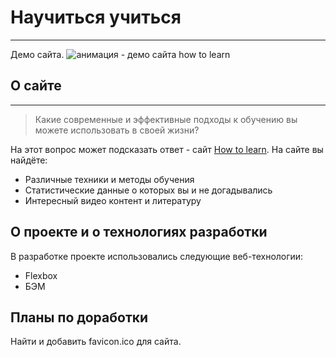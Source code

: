 # Научиться учиться
******
Демо сайта.
<img style="margin: 0 auto;" src='https://raw.githubusercontent.com/G28XYZ/g28xyz.github.io/main/how-to-learn/video/video_site_how_to_learn.gif' alt="анимация - демо сайта how to learn">

## О сайте
************
>Какие современные и эффективные
>подходы к обучению вы можете использовать в своей жизни?

На этот вопрос может подсказать ответ - сайт  [How to learn](https://g28xyz.github.io/how-to-learn/ "Ссылка на сайт").
На сайте вы найдёте:
* Различные техники и методы обучения
* Статистические данные о которых вы и не догадывались
* Интересный видео контент и литературу

## О проекте и о технологиях разработки

В разработке проекте использовались следующие веб-технологии:
* Flexbox
* БЭМ

## Планы по доработки

Найти и добавить favicon.ico для сайта.
